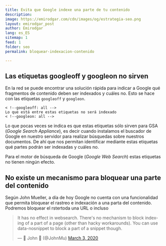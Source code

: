 ```yaml
---
title: Evita que Google indexe una parte de tu contenido
description: 
image: https://emirodgar.com/cdn/images/og/estrategia-seo.png
layout: emirodgar_post
author: Emirodgar
lang: es_ES
sitemap: 1
feed: 1
folder: seo
permalink: bloquear-indexacion-contenido

--- 
```


## Las etiquetas googleoff y googleon no sirven

En la red se puede encontrar una solución rápida para indicar a Google qué fragmentos de contenido deben ser indexados y cuáles no. Esto se hace con las etiquetas `googleoff` y `googleon`.

    < !--googleoff: all -->  
    Lo que está entre estas etiquetas no será indexado  
    < !--googleon: all -->

Lo que pocas veces se indica es que estas etiquetas sólo sirven para GSA (*Google Search Appliance*), es decir cuando instalamos el buscador de Google en nuestro servidor para realizar búsquedas sobre nuestros documentos. De ahí que nos permitan identificar mediante estas etiquetas qué partes podrán ser indexadas y cuáles no.

Para el motor de búsqueda de Google (*Google Web Search*) estas etiquetas no tienen ningún efecto.

## No existe un mecanismo para bloquear una parte del contenido

Según John Mueller, a día de hoy Google no cuenta con una funcionalidad que permita bloquear el rastreo e indexación a una parta del contenido. Podremos bloquear el rstertoda una URL o incluso

<blockquote class="twitter-tweet"><p lang="en" dir="ltr">It has no effect in websearch. There&#39;s no mechanism to block indexing of a part of a page (other than hacky workarounds). You can use data-nosnippet to block a part of a snippet though.</p>&mdash; 🧀 John 🧀 (@JohnMu) <a href="https://twitter.com/JohnMu/status/1234952552141271046?ref_src=twsrc%5Etfw">March 3, 2020</a></blockquote> <script async src="https://platform.twitter.com/widgets.js" charset="utf-8"></script>
<!--stackedit_data:
eyJoaXN0b3J5IjpbLTgzMzYyMDMyLDQ2Mjg4MzUyOV19
-->